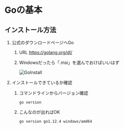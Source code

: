 # Goの基本

## インストール方法

1. 公式のダウンロードページへGo

   1. URL <https://golang.org/dl/>

   2. Windowsだったら「.msi」を選んでおけばいいはず

      ![GoInstall](https://user-images.githubusercontent.com/40718695/56857638-36ba1680-69ab-11e9-939f-fac8e13b49ac.jpg)

2. インストールできているか確認

   1. コマンドラインからバージョン確認

      ```
      go version
      ```

   2. こんなのが出ればOK

      ```
      go version go1.12.4 windows/amd64
      ```

# 
